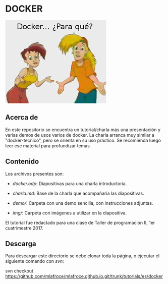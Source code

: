 # DOCKER

![Docker... ¿Para qué?](images/fleco.jpg)

## Acerca de

En este repositorio se encuentra un tutorial/charla más una presentación y varias demos de usos varios de docker.
La charla arranca muy similar a "docker-tecnico", pero se orienta en su uso práctico. Se recomienda luego leer ese material para profundizar temas

## Contenido

Los archivos presentes son:

* *docker.odp*: Diapositivas para una charla introductoria.

* *charla.md*: Base de la charla que acompañaría las diapositivas.

* *demo/*: Carpeta con una demo sencilla, con instrucciones adjuntas.

* *img/*: Carpeta con imágenes a utilizar en la diapositiva.


El tutorial fue redactado para una clase de Taller de programación II, 1er cuatrimestre 2017. 

## Descarga

Para descargar este directorio se debe clonar toda la página, o ejecutar el siguiente comando con *svn*:

svn checkout https://github.com/mlafroce/mlafroce.github.io.git/trunk/tutorials/es/docker
